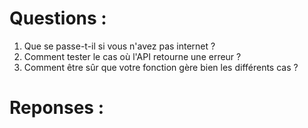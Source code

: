 # Questions :

1. Que se passe-t-il si vous n'avez pas internet ?
2. Comment tester le cas où l'API retourne une erreur ?
3. Comment être sûr que votre fonction gère bien les différents cas ?

# Reponses :